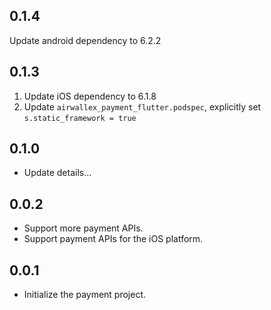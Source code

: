 ## 0.1.4

Update android dependency to 6.2.2

## 0.1.3

1. Update iOS dependency to 6.1.8
2. Update `airwallex_payment_flutter.podspec`, explicitly set `s.static_framework = true`

## 0.1.0

* Update details...

## 0.0.2

* Support more payment APIs.
* Support payment APIs for the iOS platform.

## 0.0.1

* Initialize the payment project.
